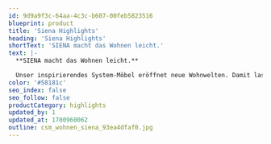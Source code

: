 ```yaml
---
id: 9d9a9f3c-64aa-4c3c-b607-00feb5823516
blueprint: product
title: 'Siena Highlights'
heading: 'Siena Highlights'
shortText: 'SIENA macht das Wohnen leicht.'
text: |-
  **SIENA macht das Wohnen leicht.**

  Unser inspirierendes System-Möbel eröffnet neue Wohnwelten. Damit lassen sich Möbel ganz individuell zu einem Ensemble zusammenstellen. Wohnen, Speisen, Garderobe, Büro- oder Schlafsituation – diesen modernen Wohn-Vielklang deckt unser Programm problemlos ab.
color: '#58181c'
seo_index: false
seo_follow: false
productCategory: highlights
updated_by: 1
updated_at: 1700960062
outline: csm_wohnen_siena_93ea4dfaf0.jpg
---
```

